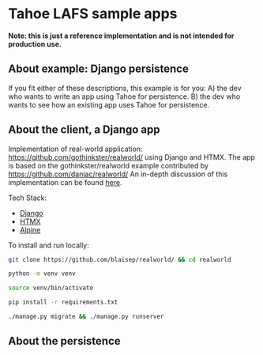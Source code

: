 # Tahoe LAFS sample apps

**Note: this is just a reference implementation and is not intended for production use.**

## About example: Django persistence

If you fit either of these descriptions, this example is for you: 
    A) the dev who wants to write an app using Tahoe for persistence.
    B) the dev who wants to see how an existing app uses Tahoe for persistence.

## About the client, a Django app

Implementation of real-world application: https://github.com/gothinkster/realworld/ using Django and HTMX.
The app is based on the gothinkster/realworld example contributed by https://github.com/danjac/realworld/
An in-depth discussion of this implementation can be found [here](https://danjacob.net/posts/anatomyofdjangohtmxproject/).

Tech Stack:

* [Django](https://djangoproject.com)
* [HTMX](https://htmx.org)
* [Alpine](https://alpinejs.dev)

To install and run locally:

```bash
git clone https://github.com/blaisep/realworld/ && cd realworld

python -m venv venv

source venv/bin/activate

pip install -r requirements.txt

./manage.py migrate && ./manage.py runserver
```

## About the persistence

